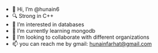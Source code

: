 - 👋 Hi, I’m @hunain6
- 🔍 Strong in C++  
- 👀 I’m interested in databases
- 🌱 I’m currently learning mongodb
- 💞️ I’m looking to collaborate with different organizations
- 📫 you can reach me by gmail: hunainfarhat@gmail.com

<!---
hunain6/hunain6 is a ✨ special ✨ repository because its `README.md` (this file) appears on your GitHub profile.
You can click the Preview link to take a look at your changes.
--->
